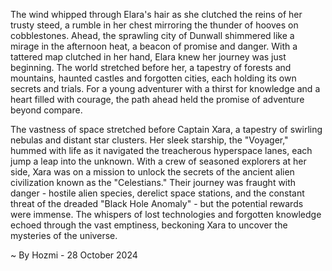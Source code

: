 
The wind whipped through Elara's hair as she clutched the reins of her trusty steed, a rumble in her chest mirroring the thunder of hooves on cobblestones. Ahead, the sprawling city of Dunwall shimmered like a mirage in the afternoon heat, a beacon of promise and danger. With a tattered map clutched in her hand, Elara knew her journey was just beginning. The world stretched before her, a tapestry of forests and mountains, haunted castles and forgotten cities, each holding its own secrets and trials. For a young adventurer with a thirst for knowledge and a heart filled with courage, the path ahead held the promise of adventure beyond compare. 

The vastness of space stretched before Captain Xara, a tapestry of swirling nebulas and distant star clusters. Her sleek starship, the "Voyager," hummed with life as it navigated the treacherous hyperspace lanes, each jump a leap into the unknown. With a crew of seasoned explorers at her side, Xara was on a mission to unlock the secrets of the ancient alien civilization known as the "Celestians." Their journey was fraught with danger - hostile alien species, derelict space stations, and the constant threat of the dreaded "Black Hole Anomaly" - but the potential rewards were immense. The whispers of lost technologies and forgotten knowledge echoed through the vast emptiness, beckoning Xara to uncover the mysteries of the universe. 

~ By Hozmi - 28 October 2024
